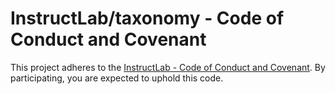 # InstructLab/taxonomy - Code of Conduct and Covenant

This project adheres to the [InstructLab - Code of Conduct and Covenant](https://github.com/instruct-lab/community/blob/main/CODE_OF_CONDUCT.md). By participating, you are expected to uphold this code.
